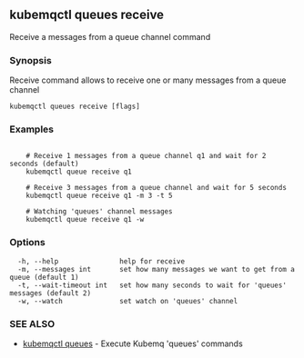 ## kubemqctl queues receive

Receive a messages from a queue channel command

### Synopsis

Receive command allows to receive one or many messages from a queue channel

```
kubemqctl queues receive [flags]
```

### Examples

```

	# Receive 1 messages from a queue channel q1 and wait for 2 seconds (default)
	kubemqctl queue receive q1

	# Receive 3 messages from a queue channel and wait for 5 seconds
	kubemqctl queue receive q1 -m 3 -t 5

	# Watching 'queues' channel messages
	kubemqctl queue receive q1 -w

```

### Options

```
  -h, --help               help for receive
  -m, --messages int       set how many messages we want to get from a queue (default 1)
  -t, --wait-timeout int   set how many seconds to wait for 'queues' messages (default 2)
  -w, --watch              set watch on 'queues' channel
```

### SEE ALSO

* [kubemqctl queues](kubemqctl_queues.md)	 - Execute Kubemq 'queues' commands


